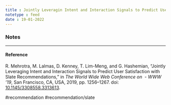 ```yaml
---
title : Jointly Leveragin Intent and Interaction Signals to Predict User Satisfaction with Slate Recommendation
notetype : feed
date : 19-01-2022
---
```




### Notes



---
#### Reference

R. Mehrotra, M. Lalmas, D. Kenney, T. Lim-Meng, and G. Hashemian, “Jointly Leveraging Intent and Interaction Signals to Predict User Satisfaction with Slate Recommendations,” in _The World Wide Web Conference on  - WWW ’19_, San Francisco, CA, USA, 2019, pp. 1256–1267. doi: [10.1145/3308558.3313613](https://doi.org/10.1145/3308558.3313613).

#recommendation #recommendation/slate 